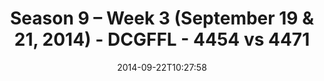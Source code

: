 ---
title: Season 9 – Week 3 (September 19 & 21, 2014) - DCGFFL - 4454 vs 4471
teams_score:
- team: 4454
  score:
- team: 4471
  score: 0
mvp: 'Columbia: B. Stokes / B. Neal'
game-ball: N/A
sportsperson: ''
season: 9
week: 3
date: '2014-09-22T10:27:58'
pageid: 1825-4454-vs-4471
---